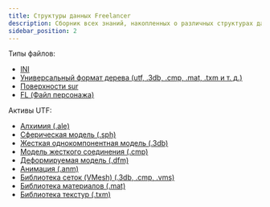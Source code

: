 ```yaml
---
title: Структуры данных Freelancer
description: Сборник всех знаний, накопленных о различных структурах данных и типах в Freelancer.
sidebar_position: 2
---
```


Типы файлов:

* [INI](ini.md)
* [Универсальный формат дерева (utf, .3db, .cmp, .mat, .txm и т. д.)](utf/utf.md)
* [Поверхности sur](sur.md)
* [FL (Файл персонажа)](fl.md)

Активы UTF:

* [Алхимия (.ale)](utf/ale.md)
* [Сферическая модель (.sph)](utf/sph.md)
* [Жесткая однокомпонентная модель (.3db)](utf/3db.md)
* [Модель жесткого соединения (.cmp)](utf/cmp.md)
* [Деформируемая модель (.dfm)](utf/dfm.md)
* [Анимация (.anm)](utf/anm.md)
* [Библиотека сеток (VMesh) (.3db, .cmp, .vms)](utf/vmesh.md)
* [Библиотека материалов (.mat)](utf/mat.md)
* [Библиотека текстур (.txm)](utf/txm.md)
  

